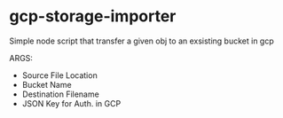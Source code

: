 # gcp-storage-importer
Simple node script that transfer a given obj to an exsisting bucket in gcp

ARGS:
- Source File Location
- Bucket Name
- Destination Filename
- JSON Key for Auth. in GCP
